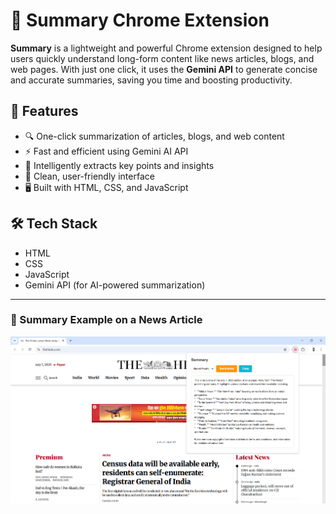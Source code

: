 # 📄 Summary Chrome Extension

**Summary** is a lightweight and powerful Chrome extension designed to help users quickly understand long-form content like news articles, blogs, and web pages. With just one click, it uses the **Gemini API** to generate concise and accurate summaries, saving you time and boosting productivity.


## 🚀 Features

- 🔍 One-click summarization of articles, blogs, and web content  
- ⚡ Fast and efficient using Gemini AI API  
- 🧠 Intelligently extracts key points and insights  
- 🧩 Clean, user-friendly interface  
- 🖥️ Built with HTML, CSS, and JavaScript  

## 🛠️ Tech Stack

- HTML  
- CSS  
- JavaScript  
- Gemini API (for AI-powered summarization)
 ---

  ### 🔹 Summary Example on a News Article

![Summary on Article](https://github.com/paras-Git06/A.I-Summarizer/blob/fc423f31a95b976112021356a8b2b8f67f8e99f8/Screenshot.png)

